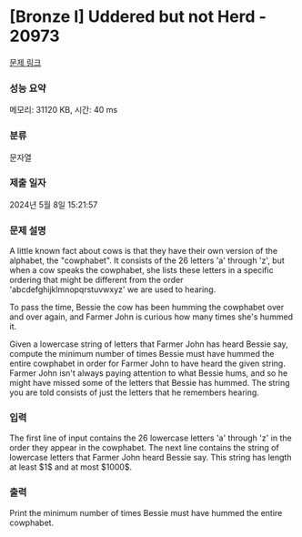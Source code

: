 # [Bronze I] Uddered but not Herd - 20973 

[문제 링크](https://www.acmicpc.net/problem/20973) 

### 성능 요약

메모리: 31120 KB, 시간: 40 ms

### 분류

문자열

### 제출 일자

2024년 5월 8일 15:21:57

### 문제 설명

<p>A little known fact about cows is that they have their own version of the alphabet, the "cowphabet". It consists of the 26 letters 'a' through 'z', but when a cow speaks the cowphabet, she lists these letters in a specific ordering that might be different from the order 'abcdefghijklmnopqrstuvwxyz' we are used to hearing.</p>

<p>To pass the time, Bessie the cow has been humming the cowphabet over and over again, and Farmer John is curious how many times she's hummed it.</p>

<p>Given a lowercase string of letters that Farmer John has heard Bessie say, compute the minimum number of times Bessie must have hummed the entire cowphabet in order for Farmer John to have heard the given string. Farmer John isn't always paying attention to what Bessie hums, and so he might have missed some of the letters that Bessie has hummed. The string you are told consists of just the letters that he remembers hearing.</p>

### 입력 

 <p>The first line of input contains the 26 lowercase letters 'a' through 'z' in the order they appear in the cowphabet. The next line contains the string of lowercase letters that Farmer John heard Bessie say. This string has length at least $1$ and at most $1000$.</p>

### 출력 

 <p>Print the minimum number of times Bessie must have hummed the entire cowphabet.</p>

